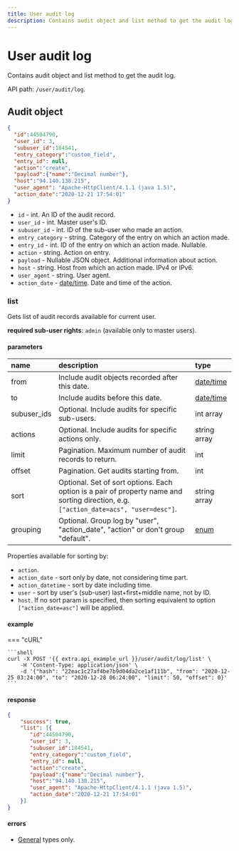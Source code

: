 ```yaml
---
title: User audit log 
description: Contains audit object and list method to get the audit log.
---
```


# User audit log

Contains audit object and list method to get the audit log.

API path: `/user/audit/log`.

## Audit object

```json
{
  "id":44504790,
  "user_id": 3,
  "subuser_id":184541,
  "entry_category":"custom_field",
  "entry_id": null,
  "action":"create",
  "payload":{"name":"Decimal number"},
  "host":"94.140.138.215",
  "user_agent": "Apache-HttpClient/4.1.1 (java 1.5)",
  "action_date":"2020-12-21 17:54:01"
}
```

* `id` - int. An ID of the audit record.
* `user_id` - int. Master user's ID.
* `subuser_id` - int. ID of the sub-user who made an action.
* `entry_category` - string. Category of the entry on which an action made.
* `entry_id` - int. ID of the entry on which an action made. Nullable.
* `action` - string. Action on entry.
* `payload` - Nullable JSON object. Additional information about action.
* `host` - string. Host from which an action made. IPv4 or IPv6.
* `user_agent` - string. User agent.
* `action_date` - [date/time](../../../../getting-started.md#data-types). Date and time of the action.

### list

Gets list of audit records available for current user.

**required sub-user rights**: `admin` (available only to master users).

#### parameters

| name | description | type |
| :----- | :-----  | :----- |
| from | Include audit objects recorded after this date. | [date/time](../../../../getting-started.md#data-types) |
| to | Include audits before this date. | [date/time](../../../../getting-started.md#data-types) |
| subuser_ids | Optional. Include audits for specific sub-users. | int array |
| actions | Optional. Include audits for specific actions only. | string array |
| limit | Pagination. Maximum number of audit records to return. | int |
| offset | Pagination. Get audits starting from. | int |
| sort | Optional. Set of sort options. Each option is a pair of property name and sorting direction, e.g. `["action_date=acs", "user=desc"]`. | string array |
| grouping | Optional. Group log by "user", "action_date", "action" or don't group "default". | [enum](../../../../getting-started.md#data-types) |
 
Properties available for sorting by:

* `action`.
* `action_date` - sort only by date, not considering time part.
* `action_datetime` - sort by date including time.
* `user` - sort by user's (sub-user) last+first+middle name, not by ID.
* `host`.
If no sort param is specified, then sorting equivalent to option `["action_date=asc"]` will be applied.

#### example

=== "cURL"

    ```shell
    curl -X POST '{{ extra.api_example_url }}/user/audit/log/list' \
        -H 'Content-Type: application/json' \ 
        -d '{"hash": "22eac1c27af4be7b9d04da2ce1af111b", "from": "2020-12-25 03:24:00", "to": "2020-12-28 06:24:00", "limit": 50, "offset": 0}'
    ```

#### response

```json
{
    "success": true,
    "list": [{
       "id":44504790,
       "user_id": 3,
       "subuser_id":184541,
       "entry_category":"custom_field",
       "entry_id": null,
       "action":"create",
       "payload":{"name":"Decimal number"},
       "host":"94.140.138.215",
       "user_agent": "Apache-HttpClient/4.1.1 (java 1.5)",
       "action_date":"2020-12-21 17:54:01"
    }]
}
```

#### errors

* [General](../../../../getting-started.md#error-codes) types only.